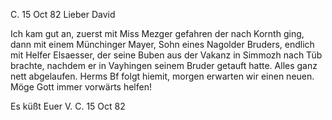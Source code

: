  C. 15 Oct 82
Lieber David

Ich kam gut an, zuerst mit Miss Mezger gefahren der nach Kornth ging, dann mit einem Münchinger Mayer, Sohn eines Nagolder Bruders, endlich mit Helfer Elsaesser, der seine Buben aus der Vakanz in Simmozh nach Tüb brachte, nachdem er in Vayhingen seinem Bruder getauft hatte. Alles ganz nett abgelaufen. Herms Bf folgt hiemit, morgen erwarten wir einen neuen. Möge Gott immer vorwärts helfen!

 Es küßt Euer V.
C. 15 Oct 82
